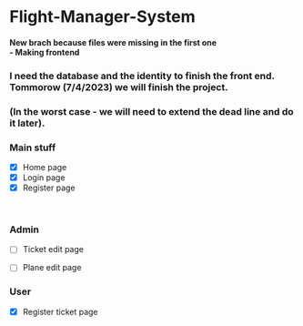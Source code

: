 # Flight-Manager-System

#### New brach because files were missing in the first one <br/> - Making frontend

### I need the database and the identity to finish the front end. Tommorow (7/4/2023) we will finish the project.
### (In the worst case - we will need to extend the dead line and do it later).

### Main stuff
- [X] Home page
- [X] Login page
- [X] Register page
<br/>

### Admin
- [ ] Ticket edit page
- [ ] Plane edit page


### User
- [X] Register ticket page

